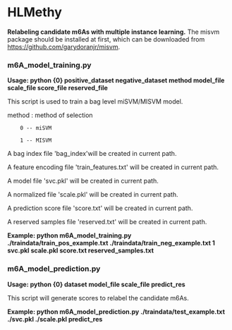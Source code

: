 # HLMethy
**Relabeling candidate m6As with multiple instance learning.**
The misvm package should be installed at first, which can be downloaded from https://github.com/garydoranjr/misvm.

### m6A_model_training.py

**Usage: python {0} positive_dataset negative_dataset method model_file scale_file score_file reserved_file**

This script is used to train a bag level miSVM/MISVM model.

method : method of selection

        0 -- miSVM
        
        1 -- MISVM
        
A bag index file 'bag_index'will be created in current path.

A feature encoding file 'train_features.txt' will be created in current path.

A model file 'svc.pkl' will be created in current path.

A normalized file 'scale.pkl' will be created in current path.

A prediction score file 'score.txt' will be created in current path.

A reserved samples file 'reserved.txt' will be created in current path.

**Example: python m6A_model_training.py ./traindata/train_pos_example.txt ./traindata/train_neg_example.txt 1 svc.pkl scale.pkl score.txt reserved_samples.txt**

### m6A_model_prediction.py

**Usage: python {0} dataset model_file scale_file predict_res**

This script will generate scores to relabel the candidate m6As.

**Example: python m6A_model_prediction.py ./traindata/test_example.txt ./svc.pkl ./scale.pkl predict_res**

